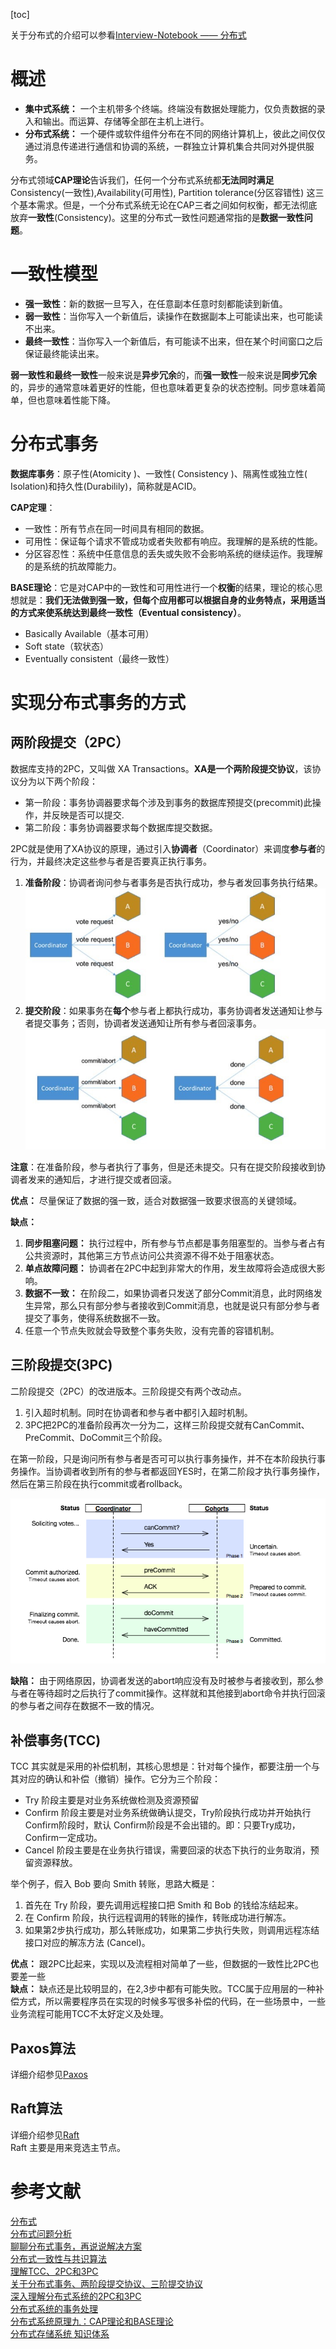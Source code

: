 [toc]

关于分布式的介绍可以参看[Interview-Notebook —— 分布式](https://github.com/CyC2018/Interview-Notebook/blob/master/notes/%E5%88%86%E5%B8%83%E5%BC%8F.md#%E4%B8%80%E5%88%86%E5%B8%83%E5%BC%8F%E9%94%81)

# 概述
- **集中式系统：** 一个主机带多个终端。终端没有数据处理能力，仅负责数据的录入和输出。而运算、存储等全部在主机上进行。
- **分布式系统：** 一个硬件或软件组件分布在不同的网络计算机上，彼此之间仅仅通过消息传递进行通信和协调的系统，一群独立计算机集合共同对外提供服务。

分布式领域**CAP理论**告诉我们，任何一个分布式系统都**无法同时满足**Consistency(一致性),Availability(可用性), Partition tolerance(分区容错性) 这三个基本需求。但是，一个分布式系统无论在CAP三者之间如何权衡，都无法彻底放弃**一致性**(Consistency)。这里的分布式一致性问题通常指的是**数据一致性问题**。   

# 一致性模型
- **强一致性**：新的数据一旦写入，在任意副本任意时刻都能读到新值。
- **弱一致性**：当你写入一个新值后，读操作在数据副本上可能读出来，也可能读不出来。
- **最终一致性**：当你写入一个新值后，有可能读不出来，但在某个时间窗口之后保证最终能读出来。

**弱一致性和最终一致性**一般来说是**异步冗余**的，而**强一致性**一般来说是**同步冗余**的，异步的通常意味着更好的性能，但也意味着更复杂的状态控制。同步意味着简单，但也意味着性能下降。    

# 分布式事务
**数据库事务**：原子性(Atomicity )、一致性( Consistency )、隔离性或独立性( Isolation)和持久性(Durabilily)，简称就是ACID。   

**CAP定理**：
- 一致性：所有节点在同一时间具有相同的数据。
- 可用性：保证每个请求不管成功或者失败都有响应。我理解的是系统的性能。
- 分区容忍性：系统中任意信息的丢失或失败不会影响系统的继续运作。我理解的是系统的抗故障能力。

**BASE理论**：它是对CAP中的一致性和可用性进行一个**权衡**的结果，理论的核心思想就是：**我们无法做到强一致，但每个应用都可以根据自身的业务特点，采用适当的方式来使系统达到最终一致性（Eventual consistency）**。
- Basically Available（基本可用）
- Soft state（软状态）
- Eventually consistent（最终一致性）

# 实现分布式事务的方式
## 两阶段提交（2PC）
数据库支持的2PC，又叫做 XA Transactions。**XA是一个两阶段提交协议**，该协议分为以下两个阶段：
- 第一阶段：事务协调器要求每个涉及到事务的数据库预提交(precommit)此操作，并反映是否可以提交.
- 第二阶段：事务协调器要求每个数据库提交数据。   

2PC就是使用了XA协议的原理，通过引入**协调者**（Coordinator）来调度**参与者**的行为，并最终决定这些参与者是否要真正执行事务。
1. **准备阶段**：协调者询问参与者事务是否执行成功，参与者发回事务执行结果。
    ![2pc_1](https://raw.githubusercontent.com/Andr-Robot/iMarkdownPhotos/master/Res/2pc_1.jpg)
2. **提交阶段**：如果事务在**每个**参与者上都执行成功，事务协调者发送通知让参与者提交事务；否则，协调者发送通知让所有参与者回滚事务。
    ![2pc_2](https://raw.githubusercontent.com/Andr-Robot/iMarkdownPhotos/master/Res/2pc_2.jpg)

**注意**：在准备阶段，参与者执行了事务，但是还未提交。只有在提交阶段接收到协调者发来的通知后，才进行提交或者回滚。

**优点：** 尽量保证了数据的强一致，适合对数据强一致要求很高的关键领域。   

**缺点：** 
1. **同步阻塞问题：** 执行过程中，所有参与节点都是事务阻塞型的。当参与者占有公共资源时，其他第三方节点访问公共资源不得不处于阻塞状态。
2. **单点故障问题：** 协调者在2PC中起到非常大的作用，发生故障将会造成很大影响。
3. **数据不一致：** 在阶段二，如果协调者只发送了部分Commit消息，此时网络发生异常，那么只有部分参与者接收到Commit消息，也就是说只有部分参与者提交了事务，使得系统数据不一致。
4. 任意一个节点失败就会导致整个事务失败，没有完善的容错机制。

## 三阶段提交(3PC)
二阶段提交（2PC）的改进版本。三阶段提交有两个改动点。
1. 引入超时机制。同时在协调者和参与者中都引入超时机制。
2. 3PC把2PC的准备阶段再次一分为二，这样三阶段提交就有CanCommit、PreCommit、DoCommit三个阶段。

在第一阶段，只是询问所有参与者是否可可以执行事务操作，并不在本阶段执行事务操作。当协调者收到所有的参与者都返回YES时，在第二阶段才执行事务操作，然后在第三阶段在执行commit或者rollback。   

![3pc](https://raw.githubusercontent.com/Andr-Robot/iMarkdownPhotos/master/Res/3pc.png)   

**缺陷：** 由于网络原因，协调者发送的abort响应没有及时被参与者接收到，那么参与者在等待超时之后执行了commit操作。这样就和其他接到abort命令并执行回滚的参与者之间存在数据不一致的情况。

## 补偿事务(TCC)
TCC 其实就是采用的补偿机制，其核心思想是：针对每个操作，都要注册一个与其对应的确认和补偿（撤销）操作。它分为三个阶段：
- Try 阶段主要是对业务系统做检测及资源预留
- Confirm 阶段主要是对业务系统做确认提交，Try阶段执行成功并开始执行Confirm阶段时，默认 Confirm阶段是不会出错的。即：只要Try成功，Confirm一定成功。
- Cancel 阶段主要是在业务执行错误，需要回滚的状态下执行的业务取消，预留资源释放。

举个例子，假入 Bob 要向 Smith 转账，思路大概是：   
1. 首先在 Try 阶段，要先调用远程接口把 Smith 和 Bob 的钱给冻结起来。
2. 在 Confirm 阶段，执行远程调用的转账的操作，转账成功进行解冻。
3. 如果第2步执行成功，那么转账成功，如果第二步执行失败，则调用远程冻结接口对应的解冻方法 (Cancel)。

**优点：** 跟2PC比起来，实现以及流程相对简单了一些，但数据的一致性比2PC也要差一些    
**缺点：** 缺点还是比较明显的，在2,3步中都有可能失败。TCC属于应用层的一种补偿方式，所以需要程序员在实现的时候多写很多补偿的代码，在一些场景中，一些业务流程可能用TCC不太好定义及处理。

## Paxos算法
详细介绍参见[Paxos](https://github.com/CyC2018/Interview-Notebook/blob/master/notes/%E5%88%86%E5%B8%83%E5%BC%8F.md#%E4%BA%94paxos)

## Raft算法
详细介绍参见[Raft](https://github.com/CyC2018/Interview-Notebook/blob/master/notes/%E5%88%86%E5%B8%83%E5%BC%8F.md#%E4%BA%94raft)   
Raft 主要是用来竞选主节点。

# 参考文献
[分布式](https://github.com/CyC2018/Interview-Notebook/blob/master/notes/%E5%88%86%E5%B8%83%E5%BC%8F.md)    
[分布式问题分析](https://github.com/CyC2018/Interview-Notebook/blob/master/notes/%E5%88%86%E5%B8%83%E5%BC%8F%E9%97%AE%E9%A2%98%E5%88%86%E6%9E%90.md#%E5%AE%9E%E7%8E%B0)   
[聊聊分布式事务，再说说解决方案](https://www.cnblogs.com/savorboard/p/distributed-system-transaction-consistency.html)   
[分布式一致性与共识算法](https://draveness.me/consensus)   
[理解TCC、2PC和3PC](http://anruence.com/2018/03/05/tcc-2pc-3pc/)   
[关于分布式事务、两阶段提交协议、三阶提交协议](http://www.hollischuang.com/archives/681)    
[深入理解分布式系统的2PC和3PC](http://www.hollischuang.com/archives/1580)   
[分布式系统的事务处理](https://coolshell.cn/articles/10910.html)    
[分布式系统原理九：CAP理论和BASE理论](http://feixiao.github.io/2017/03/14/fbsxt9/)   
[分布式存储系统 知识体系](http://wuchong.me/blog/2014/08/07/distributed-storage-system-knowledge/)    

